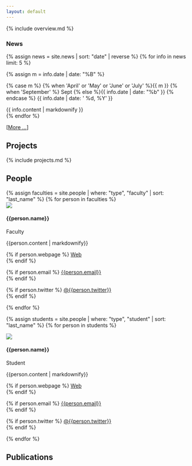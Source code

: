 ```yaml
---
layout: default
---
```


{% include overview.md %}

### News

<p>
{% assign news = site.news | sort: "date" | reverse %}
{% for info in news limit: 5 %}
<div class="news">
  <div class="news-date">
{% assign m = info.date | date: "%B" %}

{% case m %}
  {% when 'April' or 'May' or 'June' or 'July' %}{{ m }}
  {% when 'September' %} Sept
  {% else %}{{ info.date | date: "%b" }}
{% endcase %}
{{ info.date | date: ' %d, %Y' }}</div>
  <div class="news-matter">{{ info.content | markdownify }}</div>
</div>
{% endfor %}
</p>

[[More ...]({{site.baseurl}}/news/)]

## Projects

{% include projects.md %}

## People

<div class="people">
{% assign faculties = site.people | where: "type", "faculty" | sort: "last_name" %}
{% for person in faculties %}

<div class="person" id="{{person.relative_path}}">
  <img class="pp" src="{{ person.picture | prepend: site.baseurl }}">
  <h4 class="no-bottom">{{person.name}}</h4>
  <div class="since">Faculty<br/>
  <!-- {{person.started}} - Present -->
  </div>

  {{person.content | markdownify}}

  <div class="social">
  {% if person.webpage %}
  <a href="{{person.webpage}}" target="_blank"><i class="icon fa fa-globe"></i>Web</a><br>
  {% endif %}

  {% if person.email %}
  <a href="mailto:{{person.email}}"><i class="icon fa fa-envelope"></i>{{person.email}}</a><br>
  {% endif %}

  {% if person.twitter %}
  <a href="https://twitter.com/{{person.twitter}}" target="_blank"><i class="icon fa fa-twitter"></i>@{{person.twitter}}</a><br>
  {% endif %}
  </div>
</div>
{% endfor %}

{% assign students = site.people | where: "type", "student" | sort: "last_name"
%}
{% for person in students %}

<div class="person" id="{{person.relative_path}}">
  <img class="pp" src="{{ person.picture | prepend: site.baseurl }}">
  <h4 class="no-bottom">{{person.name}}</h4>
  <div class="since">Student<br/>
  <!-- {{person.started}} - Present -->
  </div>

  {{person.content | markdownify}}

  <div class="social">
  {% if person.webpage %}
  <a href="{{person.webpage}}" target="_blank"><i class="icon fa fa-globe"></i>Web</a><br>
  {% endif %}

  {% if person.email %}
  <a href="mailto:{{person.email}}"><i class="icon fa fa-envelope"></i>{{person.email}}</a><br>
  {% endif %}

  {% if person.twitter %}
  <a href="https://twitter.com/{{person.twitter}}" target="_blank"><i class="icon fa fa-twitter"></i>@{{person.twitter}}</a><br>
  {% endif %}
  </div>
</div>
{% endfor %}

</div>

## Publications
